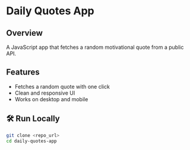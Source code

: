 # Daily Quotes App

##  Overview
A  JavaScript app that fetches a random motivational quote from a public API.

##  Features
- Fetches a random quote with one click
- Clean and responsive UI
- Works on desktop and mobile

## 🛠 Run Locally
```bash
git clone <repo_url>
cd daily-quotes-app

